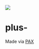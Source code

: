 ![](https://user-images.githubusercontent.com/104443436/171125229-0d9d4a3a-334e-4795-b8df-5d99725b1812.png)

# plus-
Made via [PAX](https://github.com/froehlichA/pax)
